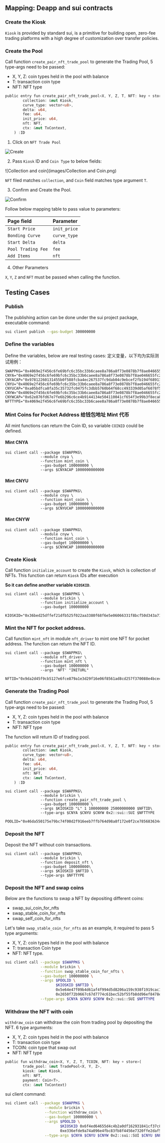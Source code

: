 ## Mapping: Deapp and sui contracts

### Create the Kiosk

`Kiosk` is provided by standard sui, is a primitive for building open, zero-fee trading platforms with a high degree of customization over transfer policies.

### Create the Pool

Call function `create_pair_nft_trade_pool` to generate the Trading Pool, 5 type-args need to be passed:
- X, Y, Z: coin types held in the pool with balance
- T: transaction coin type
- NFT: NFT type

```rust
public entry fun create_pair_nft_trade_pool<X, Y, Z, T, NFT: key + store>(
        collection: &mut Kiosk,
        curve_type: vector<u8>,
        delta: u64,
        fee: u64,
        init_price: u64,
        nft: NFT,
        ctx: &mut TxContext,
    ) :ID
```

1. Click on `NFT Trade Pool`

![Create](images/create.png)

2. Pass `Kiosk` ID and `Coin Type` to below fields:

![Collection and coin](images/Collection and Coin.png)

`NFT` filed matches `collection`, and `Coin` field matches type argument `T`.

3. Confirm and Create the Pool.

![Confirm](images/confirm.png)

Follow below mapping table to pass value to parameters:

| Page field         | Parameter    |
|:-------------------|:-------------|
| `Start Price`      | `init_price` |
| `Bonding Curve`    | `curve_type` |
| `Start Delta`      | `delta`      |
| `Pool Trading Fee` | `fee`        |
| `Add Items`        | `nft`        |

4. Other Parameters

`X`, `Y`, `Z` and `NFT` must be passed when calling the function.

## Testing Cases

### Publish

The publishing action can be done under the sui project package, executable command:

```bash
sui client publish --gas-budget 300000000
```

### Define the variables

Define the variables, below are real testing cases:
定义变量，以下均为实际测试用例：

```shell
SWAPPKG="0x4069e2f456c6fe69bfc6c35bc33b6caee8a786a8f73e0878b7f8ae046655fc26"
CNYA="0x4069e2f456c6fe69bfc6c35bc33b6caee8a786a8f73e0878b7f8ae046655fc26::cnya::CNYA"
CNYACAP="0x97812260131455b0f588fcba4ec267537fc9dab04c9ebcef2fb194f689134455"
CNYU="0x4069e2f456c6fe69bfc6c35bc33b6caee8a786a8f73e0878b7f8ae046655fc26::cnyu::CNYU"
CNYUCAP="0xa05bdfca8fa35c35732fc0475fc3dbb5760b64f68cc493339d05af6078f50112"
CNYW="0x4069e2f456c6fe69bfc6c35bc33b6caee8a786a8f73e0878b7f8ae046655fc26::cnyw::CNYW"
CNYWCAP="0x62e876fd67e7fe6b296c6ce4b9144134e504110041cf654f3e99b3f8eca806ca"
NFTTYPE="0x4069e2f456c6fe69bfc6c35bc33b6caee8a786a8f73e0878b7f8ae046655fc26::nft_driver::NFT"
```

### Mint Coins for Pocket Address 给钱包地址 Mint 代币

All mint functions can return the Coin ID, so variable `COINID` could be defined.

#### Mint CNYA

```shell
sui client call --package $SWAPPKG\
		        --module cnya \
		        --function mint_coin \
		        --gas-budget 100000000 \
		        --args $CNYACAP 1000000000000
```

#### Mint CNYU

```shell
sui client call --package $SWAPPKG\
		        --module cnyu \
		        --function mint_coin \
	        	--gas-budget 100000000 \
	        	--args $CNYUCAP 1000000000000
```

#### Mint CNYW

```shell
sui client call --package $SWAPPKG\
		        --module cnyw \
		        --function mint_coin \
		        --gas-budget 100000000 \
		        --args $CNYWCAP 1000000000000
```

### Create Kiosk

Call function `initialize_account` to create the `Kiosk`, which is collection of NFTs.
This function can return `Kiosk` IDs after execution

**So it can define another variable `KIOSKID`**.

```shell
sui client call --package $SWAPPKG \
                --module brickin \
                --function initialize_account \
                --gas-budget 100000000 
```

```shell
KIOSKID="0x36bed25dffef21dfb525f022aa3380f68f6e5e06066331f8bcf50d343a71b4a7"
```

### Mint the NFT for pocket address.

Call function `mint_nft` in module `nft_driver` to mint one NFT for pocket address.
The function can return the NFT ID.

```shell
sui client call --package $SWAPPKG\
                --module nft_driver \
                --function mint_nft \
                --gas-budget 100000000 \
                --args 'NFT' "INITURL"
```
```shell
NFTID="0x9da2d45f9cb5127e6fce879a1e3d29f16e06f8561ad8cd257f370088e4bcec05"
```

### Generate the Trading Pool

Call function `create_pair_nft_trade_pool` to generate the Trading Pool, 5 type-args need to be passed:
- X, Y, Z: coin types held in the pool with balance
- T: transaction coin type
- NFT: NFT type

The function will return ID of trading pool.

```rust
public entry fun create_pair_nft_trade_pool<X, Y, Z, T, NFT: key + store>(
        collection: &mut Kiosk,
        curve_type: vector<u8>,
        delta: u64,
        fee: u64,
        init_price: u64,
        nft: NFT,
        ctx: &mut TxContext,
    ) :ID
```

```shell
sui client call --package $SWAPPKG\
		        --module brickin \
                --function create_pair_nft_trade_pool \
                --gas-budget 100000000 \
                --args $KIOSKID "L" 1 100000000 25000000000 $NFTID\
                --type-args $CNYA $CNYU $CNYW 0x2::sui::SUI $NFTTYPE
```

```shell
POOLID="0x46da550175e79bc74f00d2f916eeb7ffb764d98a8f172e0f2ce785683634c2df"
```

### Deposit the NFT

Deposit the NFT without coin transactions.

```shell
sui client call --package $SWAPPKG\
                --module brickin \
                --function deposit_nft \
                --gas-budget 100000000\
                --args $KIOSKID $NFTID \
                --type-args $NFTTYPE
```

### Deposit the NFT and swap coins

Below are the functions to swap a NFT by depositing different coins:

- swap_sui_coin_for_nfts
- swap_stable_coin_for_nfts
- swap_self_coin_for_nfts

Let's take `swap_stable_coin_for_nfts` as an example, it required to pass 5 type arguments:
- X, Y, Z: coin types held in the pool with balance
- T: transaction Coin type
- NFT: NFT type.

```bash
sui client call --package $SWAPPKG \
                --module brickin \
                --function swap_stable_coin_for_nfts \
                --gas-budget 100000000 \
                --args $POOLID \
                       $KIOSKID $NFTID \
                       0x5e64e47f09b4d61af4f994d5d8206a159c938f1919cac1e7cd2bf10f80f544f6  \
                       0x2650f72b9667c67d7774c61bec52bf55fb8dd96ef8478ee718bc95ed40bd7130  \
                --type-args $CNYA $CNYU $CNYW 0x2::sui::SUI $NFTTYPE
```

### Withdraw the NFT with coin

`withdraw_coin` can withdraw the coin from trading pool by depositing the NFT.
6 type arguments:
- X, Y, Z: coin types held in the pool with balance
- T: transaction coin type
- TCOIN: coin type that swap out
- NFT: NFT type

```rust
public fun withdraw_coin<X, Y, Z, T, TCOIN, NFT: key + store>(
        trade_pool: &mut TradePool<X, Y, Z>,
        kiosk: &mut Kiosk,
        nft: NFT,
        payment: Coin<T>,
        ctx: &mut TxContext) 
```

sui client command:

```zsh
sui client call --package $SWAPPKG \
                  --module brickin \
                  --function withdraw_coin \
                  --gas-budget 100000000 \
                  --args $POOLID \
                         $KIOSKID 0x6f4ed64655d4c4b2a0df162931841cf37c89acebc652f0928540917794529ac8 \
                         0xe336efde9a74a096e4fbc83fb8f4456e7320ffe2daf5f19ea8ae96f7dc4aa310 \
                  --type-args $CNYA $CNYU $CNYW 0x2::sui::SUI $CNYU $NFTTYPE
```